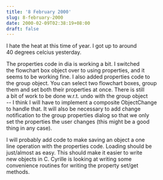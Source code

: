 ```yaml
---
title: '8 February 2000'
slug: 8-february-2000
date: 2000-02-09T02:38:19+08:00
draft: false
---
```


I hate the heat at this time of year. I got up to around\
40 degrees celcius yesterday.

The properties code in dia is working a bit. I switched\
the flowchart box object over to using properties, and it\
seems to be working fine. I also added properties code to\
the group object. You can select two flowchart boxes, group\
them and set both their properties at once. There is still\
a bit of work to be done w.r.t. undo with the group object\
\-- I think I will have to implement a composite ObjectChange\
to handle that. It will also be necessary to add change\
notification to the group properties dialog so that we only\
set the properties the user changes (this might be a good\
thing in any case).

I will probably add code to make saving an object a one\
line operation with the properties code. Loading should be\
just/almost as easy. This should make it easier to write\
new objects in C. Cyrille is looking at writing some\
convenience routines for writing the property set/get\
methods.
